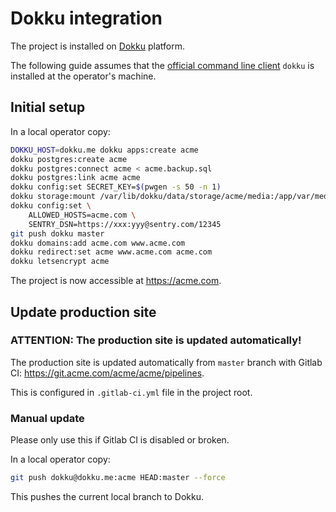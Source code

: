 # Dokku integration

The project is installed on [Dokku](http://dokku.viewdocs.io/dokku/) platform.

The following guide assumes that the [official command line client](http://dokku.viewdocs.io/dokku/community/clients/#bash-zsh-etc-dokku_clientsh) `dokku` is installed at the operator's machine.

## Initial setup

In a local operator copy:

```bash
DOKKU_HOST=dokku.me dokku apps:create acme
dokku postgres:create acme
dokku postgres:connect acme < acme.backup.sql
dokku postgres:link acme acme
dokku config:set SECRET_KEY=$(pwgen -s 50 -n 1)
dokku storage:mount /var/lib/dokku/data/storage/acme/media:/app/var/media
dokku config:set \
	ALLOWED_HOSTS=acme.com \
	SENTRY_DSN=https://xxx:yyy@sentry.com/12345
git push dokku master
dokku domains:add acme.com www.acme.com
dokku redirect:set acme www.acme.com acme.com
dokku letsencrypt acme
```

The project is now accessible at <https://acme.com>.

## Update production site

### ATTENTION: The production site is updated automatically!

The production site is updated automatically from `master` branch with Gitlab CI: <https://git.acme.com/acme/acme/pipelines>.

This is configured in `.gitlab-ci.yml` file in the project root.

### Manual update

Please only use this if Gitlab CI is disabled or broken.

In a local operator copy:

```bash
git push dokku@dokku.me:acme HEAD:master --force
```

This pushes the current local branch to Dokku.

